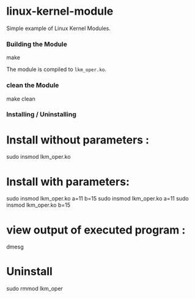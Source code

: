 # linux-kernel-module

Simple example of Linux Kernel Modules.


### Building the Module
make

The module is compiled to `lkm_oper.ko`.

### clean the Module
make clean

### Installing / Uninstalling

# Install without parameters :
sudo insmod lkm_oper.ko

# Install with parameters:
sudo insmod lkm_oper.ko a=11 b=15
sudo insmod lkm_oper.ko a=11
sudo insmod lkm_oper.ko b=15

# view output of executed program :
dmesg

# Uninstall
sudo rmmod lkm_oper
